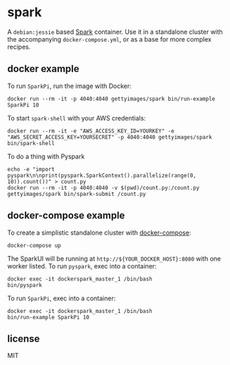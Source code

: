 
# spark

A `debian:jessie` based [Spark](http://spark.apache.org) container. Use it in a standalone cluster with the accompanying `docker-compose.yml`, or as a base for more complex recipes.

## docker example

To run `SparkPi`, run the image with Docker:

    docker run --rm -it -p 4040:4040 gettyimages/spark bin/run-example SparkPi 10

To start `spark-shell` with your AWS credentials:

    docker run --rm -it -e "AWS_ACCESS_KEY_ID=YOURKEY" -e "AWS_SECRET_ACCESS_KEY=YOURSECRET" -p 4040:4040 gettyimages/spark bin/spark-shell

To do a thing with Pyspark

    echo -e "import pyspark\n\nprint(pyspark.SparkContext().parallelize(range(0, 10)).count())" > count.py
    docker run --rm -it -p 4040:4040 -v $(pwd)/count.py:/count.py gettyimages/spark bin/spark-submit /count.py

## docker-compose example

To create a simplistic standalone cluster with [docker-compose](http://docs.docker.com/compose):

    docker-compose up

The SparkUI will be running at `http://${YOUR_DOCKER_HOST}:8080` with one worker listed. To run `pyspark`, exec into a container:

    docker exec -it dockerspark_master_1 /bin/bash
    bin/pyspark

To run `SparkPi`, exec into a container:

    docker exec -it dockerspark_master_1 /bin/bash
    bin/run-example SparkPi 10

## license

MIT
